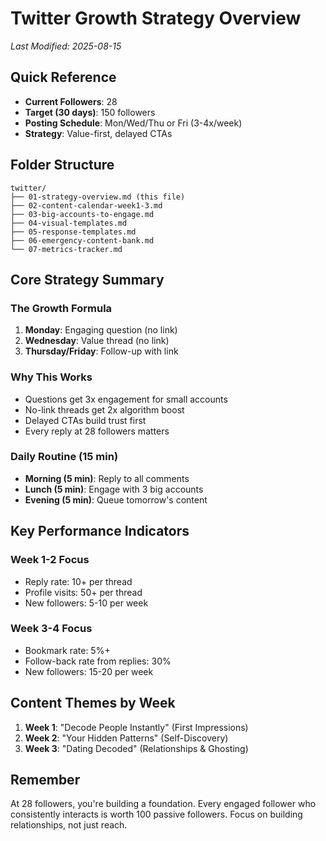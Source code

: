 # Twitter Growth Strategy Overview

_Last Modified: 2025-08-15_

## Quick Reference

- **Current Followers**: 28
- **Target (30 days)**: 150 followers
- **Posting Schedule**: Mon/Wed/Thu or Fri (3-4x/week)
- **Strategy**: Value-first, delayed CTAs

## Folder Structure

```
twitter/
├── 01-strategy-overview.md (this file)
├── 02-content-calendar-week1-3.md
├── 03-big-accounts-to-engage.md
├── 04-visual-templates.md
├── 05-response-templates.md
├── 06-emergency-content-bank.md
└── 07-metrics-tracker.md
```

## Core Strategy Summary

### The Growth Formula

1. **Monday**: Engaging question (no link)
2. **Wednesday**: Value thread (no link)
3. **Thursday/Friday**: Follow-up with link

### Why This Works

- Questions get 3x engagement for small accounts
- No-link threads get 2x algorithm boost
- Delayed CTAs build trust first
- Every reply at 28 followers matters

### Daily Routine (15 min)

- **Morning (5 min)**: Reply to all comments
- **Lunch (5 min)**: Engage with 3 big accounts
- **Evening (5 min)**: Queue tomorrow's content

## Key Performance Indicators

### Week 1-2 Focus

- Reply rate: 10+ per thread
- Profile visits: 50+ per thread
- New followers: 5-10 per week

### Week 3-4 Focus

- Bookmark rate: 5%+
- Follow-back rate from replies: 30%
- New followers: 15-20 per week

## Content Themes by Week

1. **Week 1**: "Decode People Instantly" (First Impressions)
2. **Week 2**: "Your Hidden Patterns" (Self-Discovery)
3. **Week 3**: "Dating Decoded" (Relationships & Ghosting)

## Remember

At 28 followers, you're building a foundation. Every engaged follower who consistently interacts is worth 100 passive followers. Focus on building relationships, not just reach.
